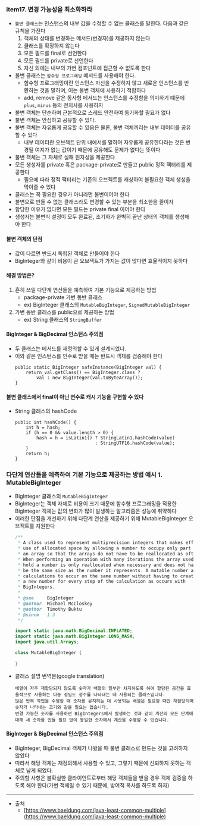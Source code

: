 ### item17. 변경 가능성을 최소화하라
- `불변 클래스`는 인스턴스의 내부 값을 수정할 수 없는 클래스를 말한다. 다음과 같은 규칙을 가진다
  1. 객체의 상태를 변경하는 메서드(변경자)를 제공하지 않는다 
  2. 클래스를 확장하지 않는다 
  3. 모든 필드를 final로 선언한다
  4. 모든 필드를 private로 선언한다
  5. 자신 외에는 내부의 가변 컴포넌트에 접근할 수 없도록 한다
- 불변 클래스는 `함수형 프로그래밍` 메서드를 사용해야 한다.
  - 함수형 프로그래밍이란 인스턴스 자신을 수정하지 않고 새로운 인스턴스를 반환하는 것을 말하며, 이는 불변 객체에 사용하기 적합하다
  - add, remove 같은 동사형 메서드는 인스턴스를 수정함을 의미하기 떄문에 `plus`, `minus` 등의 전치사를 사용하자
- 불변 객체는 단순하며 근본적으로 스레드 안전하여 동기화할 필요가 없다
- 불변 객체는 안심하고 공유할 수 있다. 
- 불변 객체는 자유롭게 공유할 수 있음은 물론, 불변 객체끼리는 내부 데이터를 공유할 수 있다
  - 내부 데이터란 오브젝트 단위 내에서를 말하며 자유롭게 공유한다라는 것은 변경될 여지가 없는 값이기 때문에 공유해도 문제가 없다는 뜻이다
- 불변 객체는 그 자체로 실패 원자성을 제공한다 
- 모든 생성자를 private 혹은 package-private로 만들고 public 정적 팩터리를 제공한다
  - 필요에 따라 정적 팩터리는 기존의 오브젝트를 캐싱하여 불필요한 객체 생성을 막아줄 수 있다
- 클래스는 꼭 필요한 경우가 아니라면 불변이어야 한다
- 불변으로 만들 수 없는 클래스라도 변경할 수 있는 부분을 최소한을 줄이자
- 합당한 이유가 없다면 모든 필드는 private final 이어야 한다
- 생성자는 불변식 설정이 모두 완료된, 초기화가 완벽히 끝난 상태의 객체를 생성해야 한다


#### 불변 객체의 단점
- 값이 다르면 반드시 독립된 객체로 만들어야 한다
- BigInteger와 같이 비용이 큰 오브젝트가 가지는 값이 많다면 효율적이지 못하다

#### 해결 방법은?
1) 흔히 쓰일 다단계 연산들을 예측하여 기본 기능으로 제공하는 방법
   - package-private 가변 동반 클래스
   - ex) BigInteger 클래스의 `MutableBigInteger`, `SignedMutableBigInteger`
2) 가변 동반 클래스를 public으로 제공하는 방법
   - ex) String 클래스의 `StringBuffer`

#### BigInteger & BigDecimal 인스턴스 주의점
- 두 클래스는 메서드를 재정의할 수 있게 설계되었다. 
- 이와 같은 인스턴스를 인수로 받을 때는 반드시 객체를 검증해야 한다  
  ```text
  public static BigInteger safeInstance(BigInteger val) {
      return val.getClass() == BigInteger.class ?
          val : new BigInteger(val.toByteArray());
  } 
  ```

#### 불변 클래스에서 final이 아닌 변수로 캐시 기능을 구현할 수 있다
- String 클래스의 hashCode
  ```text
  public int hashCode() {
      int h = hash;
      if (h == 0 && value.length > 0) {
          hash = h = isLatin1() ? StringLatin1.hashCode(value)
                                : StringUTF16.hashCode(value);
      }
      return h;
  }
  ```
  


###  다단계 연산들을 예측하여 기본 기능으로 제공하는 방법 예시 1. MutableBigInteger
- BigInteger 클래스의 `MutableBigInteger`
- BigInteger는 객체 자체로 비용이 크기 때문에 함수형 프로그래밍을 적용한 BigInteger 객체는 값의 변화가 많이 발생하는 알고리즘은 성능에 취약하다
- 이러한 단점을 개선하기 위해 다단계 연산을 제공하기 위해 MutableBigInteger 오브젝트를 지원한다
    ```java
    /**
     * A class used to represent multiprecision integers that makes efficient
     * use of allocated space by allowing a number to occupy only part of
     * an array so that the arrays do not have to be reallocated as often.
     * When performing an operation with many iterations the array used to
     * hold a number is only reallocated when necessary and does not have to
     * be the same size as the number it represents. A mutable number allows
     * calculations to occur on the same number without having to create
     * a new number for every step of the calculation as occurs with
     * BigIntegers.
     *
     * @see     BigInteger
     * @author  Michael McCloskey
     * @author  Timothy Buktu
     * @since   1.3
     */
    
    import static java.math.BigDecimal.INFLATED;
    import static java.math.BigInteger.LONG_MASK;
    import java.util.Arrays;
    
    class MutableBigInteger {
        
    }
    ```
- 클래스 설명 번역본(google translation)
    ```text
    배열이 자주 재할당되지 않도록 숫자가 배열의 일부만 차지하도록 하여 할당된 공간을 효율적으로 사용하는 다중 정밀도 정수를 나타내는 데 사용되는 클래스입니다.
    많은 반복 작업을 수행할 때 숫자를 유지하는 데 사용되는 배열은 필요할 때만 재할당되며 숫자가 나타내는 크기와 같을 필요는 없습니다. 
    변경 가능한 숫자를 사용하면 BigIntegers에서 발생하는 것과 같이 계산의 모든 단계에 대해 새 숫자를 만들 필요 없이 동일한 숫자에서 계산을 수행할 수 있습니다.
    ```

#### BigInteger & BigDecimal 인스턴스 주의점
- BigInteger, BigDecimal 객체가 나왔을 때 불변 클래스로 만드는 것을 고려하지 않았다
- 따라서 해당 객체는 재정의해서 사용할 수 있고, 그렇기 때문에 신뢰하지 못하는 객체로 남게 되었다.
- 주의할 사항은 불확실한 클라이언트로부터 해당 객체들을 받을 경우 객체 검증을 하도록 해야 한다(가변 객체일 수 있기 때문에, 방어적 복사를 하도록 하자)

--- 
- 출처
  - [https://www.baeldung.com/java-least-common-multiple](https://www.baeldung.com/java-least-common-multiple)